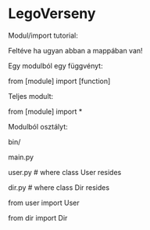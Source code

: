 # LegoVerseny

Modul/import tutorial:

Feltéve ha ugyan abban a mappában van!


Egy modulból egy függvényt:

from [module] import [function]


Teljes modult:

from [module] import *


Modulból osztályt:


bin/

   main.py
   
   user.py # where class User resides
   
   dir.py # where class Dir resides
   


from user import User

from dir import Dir
